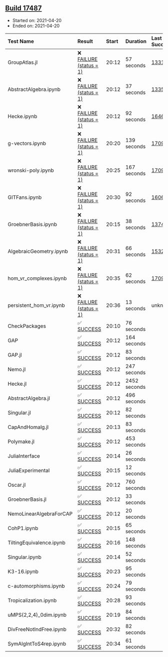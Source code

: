 ## [Build 17487](https://oscarci.mathematik.uni-kl.de/job/oscar/17487/)

* Started on: 2021-04-20
* Ended on: 2021-04-20

| Test Name    | Result | Start | Duration | Last Success | First Failure |
|:-------------|:-------|:------|:---------|:-------------|:--------------|
| GroupAtlas.jl | ❌ [FAILURE (status = 1)](https://oscarci.mathematik.uni-kl.de/job/oscar/17487/artifact/logs/build-17487/GroupAtlas.jl.log) | 20:12 | 57 seconds | [13311](https://oscarci.mathematik.uni-kl.de/job/oscar/13311/) | [13312](https://oscarci.mathematik.uni-kl.de/job/oscar/13312/) |
| AbstractAlgebra.ipynb | ❌ [FAILURE (status = 1)](https://oscarci.mathematik.uni-kl.de/job/oscar/17487/artifact/logs/build-17487/AbstractAlgebra.ipynb.log) | 20:12 | 37 seconds | [13355](https://oscarci.mathematik.uni-kl.de/job/oscar/13355/) | [13356](https://oscarci.mathematik.uni-kl.de/job/oscar/13356/) |
| Hecke.ipynb | ❌ [FAILURE (status = 1)](https://oscarci.mathematik.uni-kl.de/job/oscar/17487/artifact/logs/build-17487/Hecke.ipynb.log) | 20:12 | 92 seconds | [16463](https://oscarci.mathematik.uni-kl.de/job/oscar/16463/) | [16464](https://oscarci.mathematik.uni-kl.de/job/oscar/16464/) |
| g-vectors.ipynb | ❌ [FAILURE (status = 1)](https://oscarci.mathematik.uni-kl.de/job/oscar/17487/artifact/logs/build-17487/g-vectors.ipynb.log) | 20:20 | 139 seconds | [17099](https://oscarci.mathematik.uni-kl.de/job/oscar/17099/) | [17100](https://oscarci.mathematik.uni-kl.de/job/oscar/17100/) |
| wronski-poly.ipynb | ❌ [FAILURE (status = 1)](https://oscarci.mathematik.uni-kl.de/job/oscar/17487/artifact/logs/build-17487/wronski-poly.ipynb.log) | 20:25 | 167 seconds | [17098](https://oscarci.mathematik.uni-kl.de/job/oscar/17098/) | [17099](https://oscarci.mathematik.uni-kl.de/job/oscar/17099/) |
| GITFans.ipynb | ❌ [FAILURE (status = 1)](https://oscarci.mathematik.uni-kl.de/job/oscar/17487/artifact/logs/build-17487/GITFans.ipynb.log) | 20:30 | 92 seconds | [16068](https://oscarci.mathematik.uni-kl.de/job/oscar/16068/) | [16069](https://oscarci.mathematik.uni-kl.de/job/oscar/16069/) |
| GroebnerBasis.ipynb | ❌ [FAILURE (status = 1)](https://oscarci.mathematik.uni-kl.de/job/oscar/17487/artifact/logs/build-17487/GroebnerBasis.ipynb.log) | 20:15 | 38 seconds | [13748](https://oscarci.mathematik.uni-kl.de/job/oscar/13748/) | [13749](https://oscarci.mathematik.uni-kl.de/job/oscar/13749/) |
| AlgebraicGeometry.ipynb | ❌ [FAILURE (status = 1)](https://oscarci.mathematik.uni-kl.de/job/oscar/17487/artifact/logs/build-17487/AlgebraicGeometry.ipynb.log) | 20:31 | 66 seconds | [15322](https://oscarci.mathematik.uni-kl.de/job/oscar/15322/) | [15323](https://oscarci.mathematik.uni-kl.de/job/oscar/15323/) |
| hom_vr_complexes.ipynb | ❌ [FAILURE (status = 1)](https://oscarci.mathematik.uni-kl.de/job/oscar/17487/artifact/logs/build-17487/hom_vr_complexes.ipynb.log) | 20:35 | 62 seconds | [17099](https://oscarci.mathematik.uni-kl.de/job/oscar/17099/) | [17100](https://oscarci.mathematik.uni-kl.de/job/oscar/17100/) |
| persistent_hom_vr.ipynb | ❌ [FAILURE (status = 1)](https://oscarci.mathematik.uni-kl.de/job/oscar/17487/artifact/logs/build-17487/persistent_hom_vr.ipynb.log) | 20:36 | 13 seconds | unknown | unknown |
| CheckPackages | ✅ [SUCCESS](https://oscarci.mathematik.uni-kl.de/job/oscar/17487/artifact/logs/build-17487/CheckPackages.log) | 20:10 | 76 seconds |  |  |
| GAP | ✅ [SUCCESS](https://oscarci.mathematik.uni-kl.de/job/oscar/17487/artifact/logs/build-17487/GAP.log) | 20:12 | 164 seconds |  |  |
| GAP.jl | ✅ [SUCCESS](https://oscarci.mathematik.uni-kl.de/job/oscar/17487/artifact/logs/build-17487/GAP.jl.log) | 20:12 | 83 seconds |  |  |
| Nemo.jl | ✅ [SUCCESS](https://oscarci.mathematik.uni-kl.de/job/oscar/17487/artifact/logs/build-17487/Nemo.jl.log) | 20:12 | 247 seconds |  |  |
| Hecke.jl | ✅ [SUCCESS](https://oscarci.mathematik.uni-kl.de/job/oscar/17487/artifact/logs/build-17487/Hecke.jl.log) | 20:12 | 2452 seconds |  |  |
| AbstractAlgebra.jl | ✅ [SUCCESS](https://oscarci.mathematik.uni-kl.de/job/oscar/17487/artifact/logs/build-17487/AbstractAlgebra.jl.log) | 20:12 | 496 seconds |  |  |
| Singular.jl | ✅ [SUCCESS](https://oscarci.mathematik.uni-kl.de/job/oscar/17487/artifact/logs/build-17487/Singular.jl.log) | 20:12 | 82 seconds |  |  |
| CapAndHomalg.jl | ✅ [SUCCESS](https://oscarci.mathematik.uni-kl.de/job/oscar/17487/artifact/logs/build-17487/CapAndHomalg.jl.log) | 20:13 | 83 seconds |  |  |
| Polymake.jl | ✅ [SUCCESS](https://oscarci.mathematik.uni-kl.de/job/oscar/17487/artifact/logs/build-17487/Polymake.jl.log) | 20:12 | 453 seconds |  |  |
| JuliaInterface | ✅ [SUCCESS](https://oscarci.mathematik.uni-kl.de/job/oscar/17487/artifact/logs/build-17487/JuliaInterface.log) | 20:14 | 26 seconds |  |  |
| JuliaExperimental | ✅ [SUCCESS](https://oscarci.mathematik.uni-kl.de/job/oscar/17487/artifact/logs/build-17487/JuliaExperimental.log) | 20:15 | 12 seconds |  |  |
| Oscar.jl | ✅ [SUCCESS](https://oscarci.mathematik.uni-kl.de/job/oscar/17487/artifact/logs/build-17487/Oscar.jl.log) | 20:12 | 760 seconds |  |  |
| GroebnerBasis.jl | ✅ [SUCCESS](https://oscarci.mathematik.uni-kl.de/job/oscar/17487/artifact/logs/build-17487/GroebnerBasis.jl.log) | 20:12 | 33 seconds |  |  |
| NemoLinearAlgebraForCAP | ✅ [SUCCESS](https://oscarci.mathematik.uni-kl.de/job/oscar/17487/artifact/logs/build-17487/NemoLinearAlgebraForCAP.log) | 20:12 | 20 seconds |  |  |
| CohP1.ipynb | ✅ [SUCCESS](https://oscarci.mathematik.uni-kl.de/job/oscar/17487/artifact/logs/build-17487/CohP1.ipynb.log) | 20:15 | 65 seconds |  |  |
| TiltingEquivalence.ipynb | ✅ [SUCCESS](https://oscarci.mathematik.uni-kl.de/job/oscar/17487/artifact/logs/build-17487/TiltingEquivalence.ipynb.log) | 20:16 | 148 seconds |  |  |
| Singular.ipynb | ✅ [SUCCESS](https://oscarci.mathematik.uni-kl.de/job/oscar/17487/artifact/logs/build-17487/Singular.ipynb.log) | 20:14 | 52 seconds |  |  |
| K3-16.ipynb | ✅ [SUCCESS](https://oscarci.mathematik.uni-kl.de/job/oscar/17487/artifact/logs/build-17487/K3-16.ipynb.log) | 20:23 | 95 seconds |  |  |
| c-automorphisms.ipynb | ✅ [SUCCESS](https://oscarci.mathematik.uni-kl.de/job/oscar/17487/artifact/logs/build-17487/c-automorphisms.ipynb.log) | 20:24 | 79 seconds |  |  |
| Tropicalization.ipynb | ✅ [SUCCESS](https://oscarci.mathematik.uni-kl.de/job/oscar/17487/artifact/logs/build-17487/Tropicalization.ipynb.log) | 20:28 | 93 seconds |  |  |
| uMPS(2,2,4)_0dim.ipynb | ✅ [SUCCESS](https://oscarci.mathematik.uni-kl.de/job/oscar/17487/artifact/logs/build-17487/uMPS-2-2-4-_0dim.ipynb.log) | 20:19 | 84 seconds |  |  |
| DivFreeNotIndFree.ipynb | ✅ [SUCCESS](https://oscarci.mathematik.uni-kl.de/job/oscar/17487/artifact/logs/build-17487/DivFreeNotIndFree.ipynb.log) | 20:32 | 82 seconds |  |  |
| SymAlgIntToS4rep.ipynb | ✅ [SUCCESS](https://oscarci.mathematik.uni-kl.de/job/oscar/17487/artifact/logs/build-17487/SymAlgIntToS4rep.ipynb.log) | 20:34 | 61 seconds |  |  |
